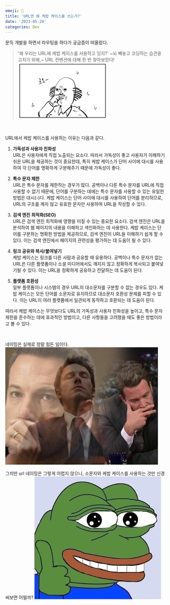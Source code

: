 ```yaml
---
emoji: 🥙
title: 'URL엔 왜 케밥 케이스를 쓰는가?'
date: '2023-05-29'
categories: Dev
---
```


문득 개발을 하면서 라우팅을 하다가 궁금증이 떠올랐다.
> '왜 우리는 URL에 케밥 케이스를 사용하고 있지?'
~뇌 빼놓고 코딩하는 습관을 고치기 위해,~ URL 컨벤션에 대해 한 번 찾아보았다!
![](0.png)

&nbsp;

URL에서 케밥 케이스를 사용하는 이유는 다음과 같다.

1. **가독성과 사용자 친화성**  
   URL은 사용자에게 직접 노출되는 요소다. 따라서 가독성이 좋고 사용자가 이해하기 쉬운 URL을 제공하는 것이 중요한데, 특히 케밥 케이스가 단어 사이에 대시를 사용하여 각 단어를 명확하게 구분해주기 때문에 가독성이 좋다.

2. **특수 문자 제한**  
   URL은 특수 문자를 제한하는 경우가 많다. 공백이나 다른 특수 문자를 URL에 직접 사용할 수 없기 때문에, 단어를 구분하는 데에는 특수 문자를 사용할 수 있는 유일한 방법은 대시(-)다. 케밥 케이스는 단어 사이에 대시를 사용하여 단어를 분리하므로, URL의 구조를 깨지 않고 유효한 문자만 사용하여 URL을 작성할 수 있다.

3. **검색 엔진 최적화(SEO)**  
   URL은 검색 엔진 최적화에 영향을 미칠 수 있는 중요한 요소다. 검색 엔진은 URL을 분석하여 웹 페이지의 내용을 이해하고 색인화하는 데 사용한다. 케밥 케이스는 단어를 구분하는 명확한 방법을 제공하므로, 검색 엔진이 URL을 이해하기 쉽게 할 수 있다. 이는 검색 엔진에서 페이지의 관련성을 평가하는 데 도움이 될 수 있다.

4. **링크 공유와 복사/붙여넣기**  
   케밥 케이스는 링크를 다른 사람과 공유할 때 유용하다. 공백이나 특수 문자가 없는 URL은 다른 플랫폼이나 소셜 미디어에서도 깨지지 않고 정확하게 복사되고 붙여넣기될 수 있다. 이는 URL을 정확하게 공유하고 전달하는 데 도움이 된다.

5. **플랫폼 호환성**  
   일부 플랫폼이나 시스템의 경우 URL의 대소문자를 구분할 수 없는 경우도 있다. 케밥 케이스는 모든 단어를 소문자로 유지하므로 대소문자 호환성 문제를 피할 수 있다. 이는 URL이 여러 플랫폼에서 일관되게 동작하고 호환되는 데 도움이 된다.

따라서 케밥 케이스는 무엇보다도 URL의 가독성과 사용자 친화성을 높이고, 특수 문자 제한을 준수하는 데에 효과적인 방법이고, 다른 사항들을 고려했을 때도 좋은 방법이라고 볼 수 있다.

&nbsp;

네이밍은 실제로 정말 힘든 일이다.
![](1.jpeg)

그치만 url 네이밍은 그렇게 어렵지 않으니, 소문자와 케밥 케이스를 사용하는 것만 신경써보면 어떨까?
![](2.jpeg)